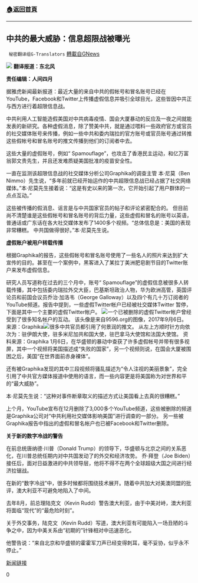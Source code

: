 ###  [:house:返回首頁](https://github.com/ourhimalayas/txt)
---

## 中共的最大威胁：信息超限战被曝光
` 秘密翻译组G-Translators` [轉載自GNews](https://gnews.org/zh-hans/892387/)

![]()![](https://gnews.org/wp-content/uploads/2021/02/13.png)
**翻译报道：东北风**

**责任编辑：人间四月**

据雅虎新闻最新报道：最近大量的来自中共的假帐号和冒名账号已经在YouTube，Facebook和Twitter上传播虚假信息并吸引全球目光，这些皆因中共正与西方进行着超限信息战。

中共利用人工智能造假美国对中共病毒疫情、国会大厦暴动的反应及一夜之间就能发表的新研究。各种虚假消息，除了赞美中共，就是通过喂料一些政府官方或官员的社交媒体账号来传播，例如一些中共和委内瑞拉的官方账号或官员账号通过转推这些假帐号和冒名账号的推文传播到他们的订阅者中去。

这些大量的虚假账号，例如“ Spamouflage”，也攻击了香港民主运动，和亿万富翁郭文贵先生，并且还发难质疑美国批准的疫苗安全性。

一直在监测该超限信息战的社交媒体分析公司Graphika的调查主管
本·尼莫（Ben Nimmo）先生说，“多年前就已经开始运作的中共超限信息战已经占据了社交网络媒体。”本·尼莫先生接着说：“这是有史以来的第一次，它开始引起了用户群体的一点点互动。”

这些被传播的假消息、谣言是与中共国家官员的帖子和评论紧密配合的。 但目前尚不清楚谁是这些假帐号和冒名账号的背后力量，这些虚假和冒名的账号以英语，普通话或广东话在各大社交媒体发布了1400多个视频。“总体信息是：美国的表现非常糟糕。 中共国做得很好。”本·尼莫先生说。

**虚假账户被用户转载传播**

根据Graphika的报告，这些假帐号和冒名账号使用了一些名人的照片来达到扩大宣传的目的。甚至在一个案例中，黑客进入了某拉丁美洲肥皂剧节目的Twitter账户来发布虚假信息。

研究人员写道称在过去的三个月中，账号“ Spamouflage”的虚假信息被很多人转载传播，其中包括委内瑞拉外交大臣，巴基斯坦政治人物，华为欧洲高管，英国评论员和前国会议员乔治·加洛韦（George Galloway）以及四个有几十万订阅者的YouTube频道。报告中提到，一些虚假Twitter帐户已经被社交媒体Twitter 暂停，下面是其中一个主要的虚假Twitter帐户。
![]()![](https://gnews.org/wp-content/uploads/2021/02/14.png)一个已被删除的虚假Twitter帐户曾经受到了很多知名帐户的互动。 该头像是来自9596.org的图像，2017年9月6日。来源：Graphika![]()![](https://gnews.org/wp-content/uploads/2021/02/15.png)很多中共官员都引用了何景润的推文。 从左上方顺时针方向依次为：驻伊朗大使，驻多米尼加共和国大使，驻巴拿马大使馆和法国大使馆。 资料来源：Graphika
1月6日，在华盛顿的暴动中查获了许多虚假帐号并带有很多视屏，其中一个视频将美国描述成“失败的国家”，另一个视频则说，在国会大厦被围困之后，美国“在世界面前赤身裸体”。

还有被Graphika发现的其中三段视频将骚乱描述为“令人注视的美丽景象”，完全引用了中共官方媒体报道中使用的语言，而一些内容更是将美国称为对世界和平的“最大威胁”。

本·尼莫先生说：“这种对事件断章取义的描述方式让美国看上去真的很糟糕。”

上个月，YouTube宣布在12月删除了3,000多个YouTube频道，这些被删除的频道是Graphika公司对“中共利用社交媒体影响美国”进行调查的一部分。 另一些被Graphika报告中指出的虚假和冒名帐户也已被Facebook和Twitter删除。

**关于新的数字冷战的警告**

在前总统唐纳德·川普（Donald Trump）的领导下，华盛顿与北京之间的关系恶化，在川普总统任期内对中共国发动了的外交和经济攻势。 乔·拜登（Joe Biden）接任后，面对日益激进的中共领导层，他将不得不在两个全球超级大国之间进行经济拉锯战。

在新的“数字冷战”中，很多时候都将围绕技术展开。随着中共加大对美澳同盟的批评，澳大利亚不可避免地陷入了中间。

去年8月，前总理陆克文（Kevin Rudd）警告澳大利亚，由于中美对峙，澳大利亚将面临“现代”的“最危险时刻”。

关于外交事务，陆克文（Kevin Rudd）写道，澳大利亚有可能陷入一场丑陋的斗争之中，因为中美关系由“初期的”针锋相对中迅速恶化。

他警告说：“来自北京和华盛顿的霍霍军刀声已经变得刺耳，毫不妥协，似乎永不停止。”

[新闻链接](https://au.news.yahoo.com/chinas-subtle-online-warfare-campaign-exposed-025240751.html)



0
